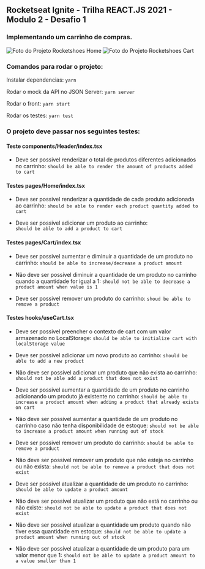 ## Rocketseat Ignite - Trilha REACT.JS 2021 - Modulo 2 - Desafio 1
### Implementando um carrinho de compras.

![Foto do Projeto Rocketshoes Home](https://i.imgur.com/rMKY2xZ.png)
![Foto do Projeto Rocketshoes Cart](https://i.imgur.com/tjGIFK5.png)

### Comandos para rodar o projeto:

Instalar dependencias: ```yarn```

Rodar o mock da API no JSON Server: ```yarn server```

Rodar o front: ```yarn start```

Rodar os testes: ```yarn test```

### O projeto deve passar nos seguintes testes:


#### Teste components/Header/index.tsx

- Deve ser possivel renderizar o total de produtos diferentes adicionados no carrinho:
```should be able to render the amount of products added to cart```

#### Testes pages/Home/index.tsx

- Deve ser possivel renderizar a quantidade de cada produto adicionada ao carrinho:
```should be able to render each product quantity added to cart```
    
- Deve ser possivel adicionar um produto ao carrinho:    
```should be able to add a product to cart```

#### Testes pages/Cart/index.tsx

- Deve ser possivel aumentar e diminuir a quantidade de um produto no carrinho:
```should be able to increase/decrease a product amount```
    
- Não deve ser possível diminuir a quantidade de um produto no carrinho quando a quantidade for igual a 1:
```should not be able to decrease a product amount when value is 1```

- Deve ser possivel remover um produto do carrinho:
```shoud be able to remove a product```
    
#### Testes hooks/useCart.tsx

- Deve ser possivel preencher o contexto de cart com um valor armazenado no LocalStorage:
```should be able to initialize cart with localStorage value```
    
- Deve ser possivel adicionar um novo produto ao carrinho:
```should be able to add a new product```    
    
- Não deve ser possivel adicionar um produto que não exista ao carrinho:
```should not be able add a product that does not exist```  

- Deve ser possivel aumentar a quantidade de um produto no carrinho adicionando um produto já existente no carrinho:
```should be able to increase a product amount when adding a product that already exists on cart```
    
- Não deve ser possivel aumentar a quantidade de um produto no carrinho caso não tenha disponibilidade de estoque:
```should not be able to increase a product amount when running out of stock```
    
- Deve ser possivel remover um produto do carrinho:
```should be able to remove a product```

- Não deve ser possivel remover um produto que não esteja no carrinho ou não exista:
```should not be able to remove a product that does not exist```
    
- Deve ser possivel atualizar a quantidade de um produto no carrinho:
```should be able to update a product amount```
 
- Não deve ser possivel atualizar um produto que não está no carrinho ou não existe:
```should not be able to update a product that does not exist```
    
- Não deve ser possivel atualizar a quantidade um produto quando não tiver essa quantidade em estoque:
```should not be able to update a product amount when running out of stock```
    
- Não deve ser possivel atualizar a quantidade de um produto para um valor menor que 1:
```should not be able to update a product amount to a value smaller than 1```








